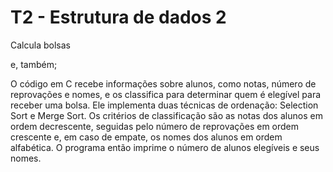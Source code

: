 # T2 - Estrutura de dados 2
Calcula bolsas

e, também;

O código em C recebe informações sobre alunos, como notas, número de reprovações e nomes, e os classifica para determinar quem é elegível para receber uma bolsa. Ele implementa duas técnicas de ordenação: Selection Sort e Merge Sort. Os critérios de classificação são as notas dos alunos em ordem decrescente, seguidas pelo número de reprovações em ordem crescente e, em caso de empate, os nomes dos alunos em ordem alfabética. O programa então imprime o número de alunos elegíveis e seus nomes.
